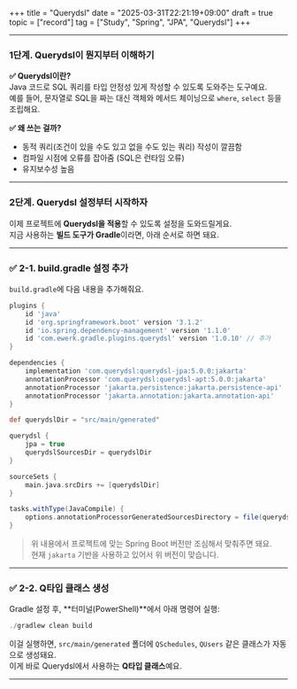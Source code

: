 +++
title = "Querydsl"
date = "2025-03-31T22:21:19+09:00"
draft = true
topic = ["record"]
tag = ["Study", "Spring", "JPA", "Querydsl"]
+++

---

### 1단계. Querydsl이 뭔지부터 이해하기

**✅ Querydsl이란?**  
Java 코드로 SQL 쿼리를 타입 안정성 있게 작성할 수 있도록 도와주는 도구예요.  
예를 들어, 문자열로 SQL을 짜는 대신 객체와 메서드 체이닝으로 `where`, `select` 등을 조립해요.

**✅ 왜 쓰는 걸까?**
- 동적 쿼리(조건이 있을 수도 있고 없을 수도 있는 쿼리) 작성이 깔끔함
- 컴파일 시점에 오류를 잡아줌 (SQL은 런타임 오류)
- 유지보수성 높음

---

### 2단계. Querydsl 설정부터 시작하자

이제 프로젝트에 **Querydsl을 적용**할 수 있도록 설정을 도와드릴게요.  
지금 사용하는 **빌드 도구가 Gradle**이라면, 아래 순서로 하면 돼요.

---

### ✅ 2-1. build.gradle 설정 추가

`build.gradle`에 다음 내용을 추가해줘요.

```groovy
plugins {
    id 'java'
    id 'org.springframework.boot' version '3.1.2'
    id 'io.spring.dependency-management' version '1.1.0'
    id 'com.ewerk.gradle.plugins.querydsl' version '1.0.10' // 추가
}

dependencies {
    implementation 'com.querydsl:querydsl-jpa:5.0.0:jakarta'
    annotationProcessor 'com.querydsl:querydsl-apt:5.0.0:jakarta'
    annotationProcessor 'jakarta.persistence:jakarta.persistence-api'
    annotationProcessor 'jakarta.annotation:jakarta.annotation-api'
}

def querydslDir = "src/main/generated"

querydsl {
    jpa = true
    querydslSourcesDir = querydslDir
}

sourceSets {
    main.java.srcDirs += [querydslDir]
}

tasks.withType(JavaCompile) {
    options.annotationProcessorGeneratedSourcesDirectory = file(querydslDir)
}
```

> 위 내용에서 프로젝트에 맞는 Spring Boot 버전만 조심해서 맞춰주면 돼요.  
> 현재 `jakarta` 기반을 사용하고 있어서 위 버전이 맞습니다.

---

### ✅ 2-2. Q타입 클래스 생성

Gradle 설정 후, **터미널(PowerShell)**에서 아래 명령어 실행:

```powershell
./gradlew clean build
```

이걸 실행하면, `src/main/generated` 폴더에 `QSchedules`, `QUsers` 같은 클래스가 자동으로 생성돼요.  
이게 바로 Querydsl에서 사용하는 **Q타입 클래스**예요.

---


